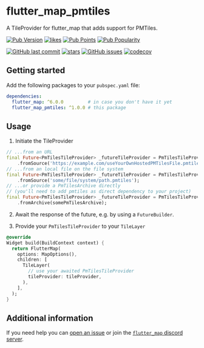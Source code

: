 # flutter_map_pmtiles

A TileProvider for flutter_map that adds support for PMTiles.

[![Pub Version](https://img.shields.io/pub/v/flutter_map_pmtiles)](https://pub.dev/packages/flutter_map_pmtiles)
[![likes](https://img.shields.io/pub/likes/flutter_map_pmtiles?logo=flutter)](https://pub.dev/packages/flutter_map_pmtiles)
[![Pub Points](https://img.shields.io/pub/points/flutter_map_pmtiles)](https://pub.dev/packages/flutter_map_pmtiles/score)
[![Pub Popularity](https://img.shields.io/pub/popularity/flutter_map_pmtiles)](https://pub.dev/packages/flutter_map_pmtiles)

[![GitHub last commit](https://img.shields.io/github/last-commit/josxha/flutter_map_plugins)](https://github.com/josxha/flutter_map_plugins)
[![stars](https://badgen.net/github/stars/josxha/flutter_map_plugins?label=stars&color=green&icon=github)](https://github.com/josxha/flutter_map_plugins/stargazers)
[![GitHub issues](https://img.shields.io/github/issues/josxha/flutter_map_plugins)](https://github.com/josxha/flutter_map_plugins/issues)
[![codecov](https://codecov.io/gh/josxha/flutter_map_plugins/graph/badge.svg?token=5045489G7X)](https://codecov.io/gh/josxha/flutter_map_plugins)

## Getting started

Add the following packages to your `pubspec.yaml` file:

```yaml
dependencies:
  flutter_map: ^6.0.0         # in case you don't have it yet 
  flutter_map_pmtiles: ^1.0.0 # this package
```

## Usage

1. Initiate the TileProvider

```dart
// ...from an URL
final Future<PmTilesTileProvider> _futureTileProvider = PmTilesTileProvider
    .fromSource('https://example.com/useYourOwnHostedPMTilesFile.pmtiles');
// ...from an local file on the file system
final Future<PmTilesTileProvider> _futureTileProvider = PmTilesTileProvider
    .fromSource('some/file/system/path.pmtiles');
// ...or provide a PmTilesArchive directly 
// (you'll need to add pmtiles as direct dependency to your project)
final Future<PmTilesTileProvider> _futureTileProvider = PmTilesTileProvider
    .fromArchive(somePmTilesArchive);
```

2. Await the response of the future, e.g. by using a `FutureBuilder`.

3. Provide your `PmTilesTileProvider` to your `TileLayer`

```dart
@override
Widget build(BuildContext context) {
  return FlutterMap(
    options: MapOptions(),
    children: [
      TileLayer(
        // use your awaited PmTilesTileProvider
        tileProvider: tileProvider,
      ),
    ],
  );
}
```

## Additional information

If you need help you
can [open an issue](https://github.com/josxha/flutter_map_plugins/issues/new/choose)
or join
the [`flutter_map` discord server](https://discord.gg/BwpEsjqMAH).